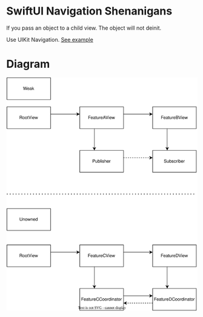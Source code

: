 # SwiftUI Navigation Shenanigans

If you pass an object to a child view. The object will not deinit.

Use UIKit Navigation. [See example](https://github.com/jasonrichdarmawan/WeakUnownedUIKitNavigation)

# Diagram

![Weak or Unowned Example](./MRT%20Jakarta%20Navigation%20Use%20Cases-Weak%20or%20Unowned%20Example.drawio.drawio.svg)
